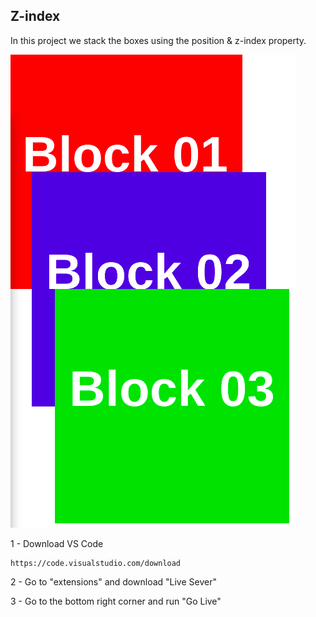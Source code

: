 ## Z-index

In this project we stack the boxes using the position & z-index property.

![boxes](https://github.com/teles1g/css-zindex/blob/main/image-1.png)


1 - Download VS Code

```
https://code.visualstudio.com/download
```
2 - Go to "extensions" and download "Live Sever"

3 - Go to the bottom right corner and run "Go Live"
